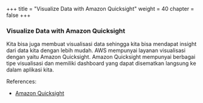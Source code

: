 +++
title = "Visualize Data with Amazon Quicksight"
weight = 40
chapter = false
+++

### Visualize Data with Amazon Quicksight

Kita bisa juga membuat visualisasi data sehingga kita bisa mendapat insight dari data kita dengan lebih mudah. AWS mempunyai layanan visualisasi dengan yaitu Amazon Quicksight. Amazon Quicksight mempunyai berbagai tipe visualisasi dan memiliki dashboard yang dapat disematkan langsung ke dalam aplikasi kita.

References:
- [Amazon Quicksight](https://aws.amazon.com/quicksight/)
